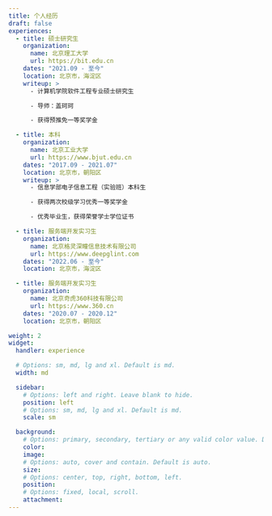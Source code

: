 ```yaml
---
title: 个人经历
draft: false
experiences:
  - title: 硕士研究生
    organization:
      name: 北京理工大学
      url: https://bit.edu.cn
    dates: "2021.09 - 至今"
    location: 北京市，海淀区
    writeup: >
      - 计算机学院软件工程专业硕士研究生

      - 导师：盖珂珂

      - 获得预推免一等奖学金

  - title: 本科
    organization:
      name: 北京工业大学
      url: https://www.bjut.edu.cn
    dates: "2017.09 - 2021.07"
    location: 北京市，朝阳区
    writeup: >
      - 信息学部电子信息工程（实验班）本科生

      - 获得两次校级学习优秀一等奖学金

      - 优秀毕业生，获得荣誉学士学位证书

  - title: 服务端开发实习生
    organization:
      name: 北京格灵深瞳信息技术有限公司
      url: https://www.deepglint.com
    dates: "2022.06 - 至今"
    location: 北京市，海淀区

  - title: 服务端开发实习生
    organization:
      name: 北京奇虎360科技有限公司
      url: https://www.360.cn
    dates: "2020.07 - 2020.12"
    location: 北京市，朝阳区

weight: 2
widget:
  handler: experience

  # Options: sm, md, lg and xl. Default is md.
  width: md

  sidebar:
    # Options: left and right. Leave blank to hide.
    position: left
    # Options: sm, md, lg and xl. Default is md.
    scale: sm

  background:
    # Options: primary, secondary, tertiary or any valid color value. Default is primary.
    color:
    image:
    # Options: auto, cover and contain. Default is auto.
    size:
    # Options: center, top, right, bottom, left.
    position:
    # Options: fixed, local, scroll.
    attachment:
---
```

